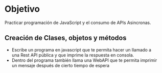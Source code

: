 # Objetivo
Practicar programación de JavaScript y el consumo de APIs Asincronas.
## Creación de Clases, objetos y métodos
* Escribe un programa en javascript que te permita hacer un llamado a una Rest API pública y que imprime la respuesta en consola.
* Dentro del programa también llama una WebAPI que te permita imprimir un mensaje después de cierto tiempo de espera
